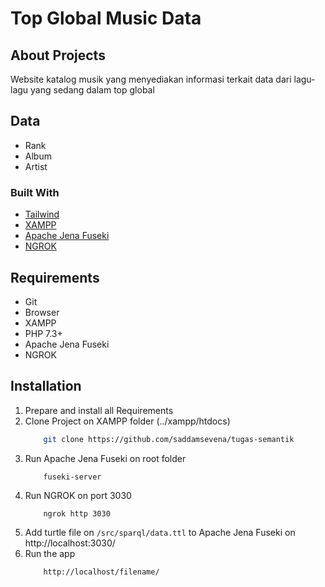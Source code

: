 # Top Global Music Data

## About Projects
Website katalog musik yang menyediakan informasi terkait data dari lagu-lagu yang sedang dalam top global

## Data
- Rank
- Album
- Artist

### Built With

* [Tailwind](https://tailwindcss.com/docs/installation)
* [XAMPP](https://www.apachefriends.org/download.html)
* [Apache Jena Fuseki](https://jena.apache.org/documentation/fuseki2/index.html)
* [NGROK](https://ngrok.com/)

## Requirements

<ul>
    <li>Git</li>
    <li>Browser</li>
    <li>XAMPP</li>
    <li>PHP 7.3+</li>
    <li>Apache Jena Fuseki</li>
    <li>NGROK</li>
</ul>

## Installation

1. Prepare and install all Requirements
2. Clone Project on XAMPP folder (../xampp/htdocs)
    ```sh 
        git clone https://github.com/saddamsevena/tugas-semantik
    ```
3. Run Apache Jena Fuseki on root folder
    ```sh 
        fuseki-server
    ```
4. Run NGROK on port 3030
    ```
        ngrok http 3030
    ```
5. Add turtle file on `/src/sparql/data.ttl` to Apache Jena Fuseki on http://localhost:3030/
6. Run the app
    ```sh 
        http://localhost/filename/
    ```
